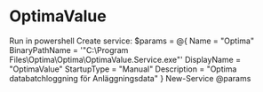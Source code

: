 # OptimaValue
Run in powershell
Create service:
$params = @{
  Name = "Optima"
  BinaryPathName = '"C:\Program Files\Optima\Optima\OptimaValue.Service.exe"'
  DisplayName = "OptimaValue"
  StartupType = "Manual"
  Description = "Optima databatchloggning för Anläggningsdata"
}
New-Service @params
